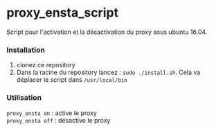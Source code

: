 # proxy_ensta_script
Script pour l'activation et la désactivation du proxy sous ubuntu 16.04.

### Installation

1. clonez ce repository
2. Dans la racine du repository lancez : `sudo ./install.sh`. Cela va déplacer le script dans `/usr/local/bin`

### Utilisation
`proxy_ensta on` : active le proxy  
`proxy_ensta off` : désactive le proxy
